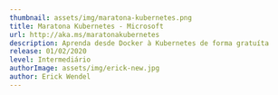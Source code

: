 ```yaml
---
thumbnail: assets/img/maratona-kubernetes.png
title: Maratona Kubernetes - Microsoft
url: http://aka.ms/maratonakubernetes
description: Aprenda desde Docker à Kubernetes de forma gratuíta
release: 01/02/2020
level: Intermediário
authorImage: assets/img/erick-new.jpg
author: Erick Wendel
---
```

